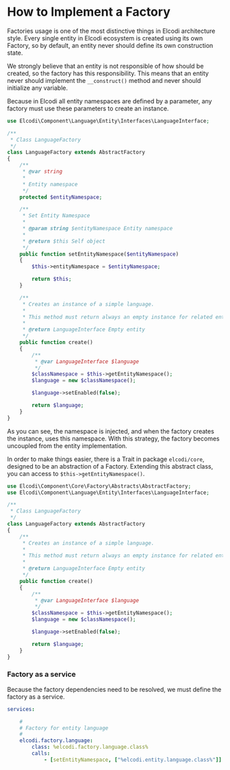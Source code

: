 How to Implement a Factory
==========================

Factories usage is one of the most distinctive things in Elcodi architecture
style. Every single entity in Elcodi ecosystem is created using its own Factory,
so by default, an entity never should define its own construction state.

We strongly believe that an entity is not responsible of how should be created,
so the factory has this responsibility. This means that an entity never should
implement the `__construct()` method and never should initialize any variable.

Because in Elcodi all entity namespaces are defined by a parameter, any factory
must use these parameters to create an instance.

``` php
use Elcodi\Component\Language\Entity\Interfaces\LanguageInterface;

/**
 * Class LanguageFactory
 */
class LanguageFactory extends AbstractFactory
{
    /**
     * @var string
     *
     * Entity namespace
     */
    protected $entityNamespace;

    /**
     * Set Entity Namespace
     *
     * @param string $entityNamespace Entity namespace
     *
     * @return $this Self object
     */
    public function setEntityNamespace($entityNamespace)
    {
        $this->entityNamespace = $entityNamespace;

        return $this;
    }

    /**
     * Creates an instance of a simple language.
     *
     * This method must return always an empty instance for related entity
     *
     * @return LanguageInterface Empty entity
     */
    public function create()
    {
        /**
         * @var LanguageInterface $language
         */
        $classNamespace = $this->getEntityNamespace();
        $language = new $classNamespace();

        $language->setEnabled(false);

        return $language;
    }
}
```

As you can see, the namespace is injected, and when the factory creates the 
instance, uses this namespace. With this strategy, the factory becomes uncoupled
from the entity implementation.

In order to make things easier, there is a Trait in package `elcodi/core`, 
designed to be an abstraction of a Factory. Extending this abstract class, you
can access to `$this->getEntityNamespace()`.

``` php
use Elcodi\Component\Core\Factory\Abstracts\AbstractFactory;
use Elcodi\Component\Language\Entity\Interfaces\LanguageInterface;

/**
 * Class LanguageFactory
 */
class LanguageFactory extends AbstractFactory
{
    /**
     * Creates an instance of a simple language.
     *
     * This method must return always an empty instance for related entity
     *
     * @return LanguageInterface Empty entity
     */
    public function create()
    {
        /**
         * @var LanguageInterface $language
         */
        $classNamespace = $this->getEntityNamespace();
        $language = new $classNamespace();

        $language->setEnabled(false);

        return $language;
    }
}
```

### Factory as a service

Because the factory dependencies need to be resolved, we must define the factory
as a service.

``` yaml
services:

    #
    # Factory for entity language
    #
    elcodi.factory.language:
        class: %elcodi.factory.language.class%
        calls:
            - [setEntityNamespace, ["%elcodi.entity.language.class%"]]
```
